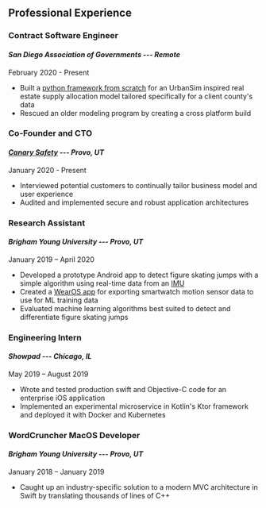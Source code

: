 ## Professional Experience

### Contract Software Engineer

#### _San Diego Association of Governments --- Remote_

February 2020 - Present

- Built a [python framework from scratch](https://github.com/SANDAG/SRF/tree/master/Supply/REDM) for an UrbanSim inspired real estate supply allocation model tailored specifically for a client county's data
- Rescued an older modeling program by creating a cross platform build

### Co-Founder and CTO

#### _[Canary Safety](https://www.canarysafety.com/) --- Provo, UT_

January 2020 - Present

- Interviewed potential customers to continually tailor business model and user experience
- Audited and implemented secure and robust application architectures

### Research Assistant

#### _Brigham Young University --- Provo, UT_

January 2019 – April 2020

- Developed a prototype Android app to detect figure skating jumps with a simple algorithm using real-time data from an [IMU](https://mbientlab.com/metamotionr/)
- Created a [WearOS app](https://github.com/kaden-weber/WearOS-Motion-CSV-Exporter) for exporting smartwatch motion sensor data to use for ML training data
- Evaluated machine learning algorithms best suited to detect and differentiate figure skating jumps

### Engineering Intern

#### _Showpad --- Chicago, IL_

May 2019 – August 2019

- Wrote and tested production swift and Objective-C code for an enterprise iOS application
- Implemented an experimental microservice in Kotlin's Ktor framework and deployed it with Docker and Kubernetes

### WordCruncher MacOS Developer

#### _Brigham Young University --- Provo, UT_

January 2018 – January 2019

- Caught up an industry-specific solution to a modern MVC architecture in Swift by translating thousands of lines of C++
